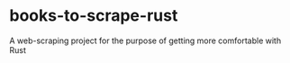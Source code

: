 # books-to-scrape-rust
A web-scraping project for the purpose of getting more comfortable with Rust 
